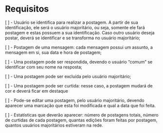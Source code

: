 # Requisitos

[ ] - Usuário se identifica para realizar a postagem. A partir de sua identificação, ele será o usuário majoritário, ou seja, somente ele fará postagem e estas possuem a sua identificação. Caso outro usuário deseja postar, deverá se identificar e se transforma no usuário majoritário;

[ ] - Postagem de uma mensagem: cada mensagem possui um assunto, a mensagem em si, sua data e hora de postagem;

[ ] - Uma postagem pode ser respondida, devendo o usuário “comum” se identificar com seu nome na resposta;

[ ] - Uma postagem pode ser excluída pelo usuário majoritário;

[ ] - Uma postagem pode ser curtida: nesse caso, a postagem mudará de cor e deverá ficar em destaque

[ ] - Pode-se editar uma postagem, pelo usuário majoritário, devendo aparecer uma marcação que esta foi modificada e qual a data que foi feita.

[ ] - Estatísticas que deverão aparecer: número de postagens totais, número de curtidas de cada postagem, quantas edições foram feitas por postagem, quantos usuários majoritários estiveram na rede.
